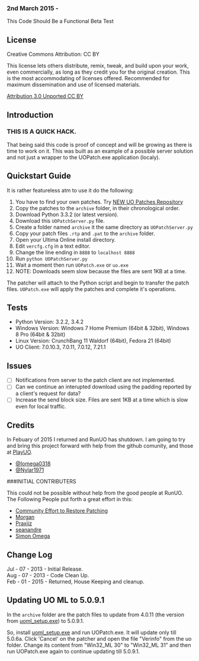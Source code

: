 ### 2nd March 2015 - 
This Code Should Be a Functional Beta Test

License
-------------------------------

Creative Commons
Attribution: CC BY

This license lets others distribute, remix, tweak, and build upon your work, even commercially, as long as they credit you for the original creation. This is the most accommodating of licenses offered. Recommended for maximum dissemination and use of licensed materials. 

[Attribution 3.0 Unported CC BY](http://creativecommons.org/licenses/by/3.0/)


Introduction
------------

### THIS IS A QUICK HACK.  

That being said this code is proof of concept and will be growing as there is time to work on it.  This was built as an example of a possible server solution and not just a wrapper to the UOPatch.exe application (localy).

Quickstart Guide
----------------

It is rather featureless atm to use it do the following:

1. You have to find your own patches.  Try [NEW UO Patches Repository](http://www.runuo.com/community/threads/new-uo-patches-repository.533684/)
2. Copy the patches to the `archive` folder, in their chronological order.
3. Download Python 3.3.2 (or latest version).
4. Download this `UOPatchServer.py` file.
5. Create a folder named `archive` it the same directory as `UOPatchServer.py`
6. Copy your patch files `.rtp` and `.pat` to the `archive` folder.
7. Open your Ultima Online install directory.
8. Edit `vercfg.cfg` in a text editor.
9. Change the line ending in `8888` to `localhost 8888`
10. Run `python UOPatchServer.py` 
11. Wait a moment then run `UOPatch.exe` or `uo.exe`
12. NOTE: Downloads seem slow because the files are sent 1KB at a time.

The patcher will attach to the Python script and begin to transfer the patch files. `UOPatch.exe` will apply the patches and complete it's operations.


Tests
----------------

- Python Version: 3.2.2, 3.4.2
- Windows Version: Windows 7 Home Premium (64bit & 32bit), Windows 8 Pro (64bit & 32bit)
- Linux Version: CrunchBang 11 Waldorf (64bit), Fedora 21 (64bit)
- UO Client: 7.0.10.3, 7.0.11, 7.0.12, 7.21.1


Issues
----------------

- [ ] Notifications from server to the patch client are not implemented.
- [ ] Can we continue an interupted download using the padding reported by a client's request for data?
- [ ] Increase the send block size. Files are sent 1KB at a time which is slow even for local traffic.

Credits
------------

In Febuary of 2015 I returned and RunUO has shutdown.  I am going to try and bring this project forward with help from the github comunity, and those at [PlayUO](http://www.playuo.org/).

* [@Iomega0318](https://github.com/Iomega0318)
* [@Nylar1971](https://github.com/Nylar1971)

###INITIAL CONTRIBUTERS

This could not be possible without help from the good people at RunUO.
The Following People put forth a great effort in this:

* [Community Effort to Restore Patching](http://www.runuo.com/community/threads/community-effort-to-restore-patching.534148/#post-3971271)
* [Morgan](http://www.runuo.com/community/members/morgan.36244/)
* [Praxiiz](http://www.runuo.com/community/members/praxiiz.12693/)
* [seanandre](http://www.runuo.com/community/members/seanandre.40964/)
* [Simon Omega](http://www.runuo.com/community/members/simon-omega.160203/)


Change Log
------------

Jul - 07 - 2013 - Initial Release.  
Aug - 07 - 2013 - Code Clean Up.  
Feb - 01 - 2015 - Returned, House Keeping and cleanup.  

Updating UO ML to 5.0.9.1
------------

In the `archive` folder are the patch files to update from 4.0.11 (the version from [uoml_setup.exe](http://www.ausgamers.com/files/download/21727/ultima-online-client)) to 5.0.9.1.

So, install [uoml_setup.exe](http://www.ausgamers.com/files/download/21727/ultima-online-client) and run UOPatch.exe. It will update only till 5.0.6a. Click 'Cancel' on the patcher and open the file "Verinfo" from the uo folder. Change its content from "Win32_ML 30" to "Win32_ML 31" and then run UOPatch.exe again to continue updating till 5.0.9.1.